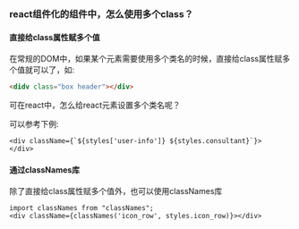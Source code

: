 ### react组件化的组件中，怎么使用多个class？

#### 直接给class属性赋多个值

在常规的DOM中，如果某个元素需要使用多个类名的时候，直接给class属性赋多个值就可以了，如:

```html
<didv class="box header"></div>
```

可在react中，怎么给react元素设置多个类名呢？

可以参考下例:

```tsx
<div className={`${styles['user-info']} ${styles.consultant}`}>
</div>
```

#### 通过classNames库

除了直接给class属性赋多个值外，也可以使用classNames库

```tsx
import classNames from "classNames";
<div className={classNames('icon_row', styles.icon_row)}></div>
```